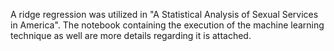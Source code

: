 A ridge regression was utilized in "A Statistical Analysis of Sexual Services in America". The notebook containing the execution of the machine learning technique as well are more details regarding it is attached. 
